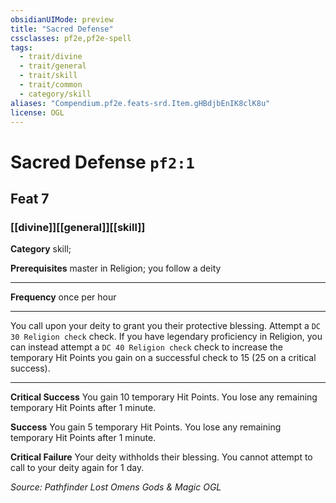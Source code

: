 ```yaml
---
obsidianUIMode: preview
title: "Sacred Defense"
cssclasses: pf2e,pf2e-spell
tags:
  - trait/divine
  - trait/general
  - trait/skill
  - trait/common
  - category/skill
aliases: "Compendium.pf2e.feats-srd.Item.gHBdjbEnIK8clK8u"
license: OGL
---
```

# Sacred Defense `pf2:1`
## Feat 7
### [[divine]][[general]][[skill]]

**Category** skill; 



**Prerequisites** master in Religion; you follow a deity
* * *
**Frequency** once per hour

* * *

You call upon your deity to grant you their protective blessing. Attempt a `DC 30 Religion check` check. If you have legendary proficiency in Religion, you can instead attempt a `DC 40 Religion check` check to increase the temporary Hit Points you gain on a successful check to 15 (25 on a critical success).

* * *

**Critical Success** You gain 10 temporary Hit Points. You lose any remaining temporary Hit Points after 1 minute.

**Success** You gain 5 temporary Hit Points. You lose any remaining temporary Hit Points after 1 minute.

**Critical Failure** Your deity withholds their blessing. You cannot attempt to call to your deity again for 1 day.

*Source: Pathfinder Lost Omens Gods & Magic*
*OGL*